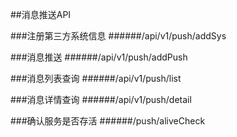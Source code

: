 ##消息推送API

###注册第三方系统信息
######/api/v1/push/addSys

###消息推送
######/api/v1/push/addPush

###消息列表查询
######/api/v1/push/list

###消息详情查询
######/api/v1/push/detail

###确认服务是否存活
######/push/aliveCheck